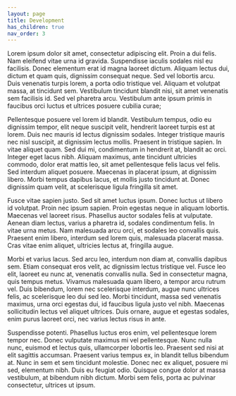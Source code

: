 ```yaml
---
layout: page
title: Development
has_children: true
nav_order: 3
---
```


Lorem ipsum dolor sit amet, consectetur adipiscing elit. Proin a dui felis. Nam eleifend vitae urna id gravida. Suspendisse iaculis sodales nisl eu facilisis. Donec elementum erat id magna laoreet dictum. Aliquam lectus dui, dictum et quam quis, dignissim consequat neque. Sed vel lobortis arcu. Duis venenatis turpis lorem, a porta odio tristique vel. Aliquam et volutpat massa, at tincidunt sem. Vestibulum tincidunt blandit nisi, sit amet venenatis sem facilisis id. Sed vel pharetra arcu. Vestibulum ante ipsum primis in faucibus orci luctus et ultrices posuere cubilia curae;

Pellentesque posuere vel lorem id blandit. Vestibulum tempus, odio eu dignissim tempor, elit neque suscipit velit, hendrerit laoreet turpis est at lorem. Duis nec mauris id lectus dignissim sodales. Integer tristique mauris nec nisl suscipit, at dignissim lectus mollis. Praesent in tristique sapien. In vitae aliquet quam. Sed dui mi, condimentum in hendrerit at, blandit ac orci. Integer eget lacus nibh. Aliquam maximus, ante tincidunt ultricies commodo, dolor erat mattis leo, sit amet pellentesque felis lacus vel felis. Sed interdum aliquet posuere. Maecenas in placerat ipsum, at dignissim libero. Morbi tempus dapibus lacus, et mollis justo tincidunt at. Donec dignissim quam velit, at scelerisque ligula fringilla sit amet.

Fusce vitae sapien justo. Sed sit amet luctus ipsum. Donec luctus ut libero id volutpat. Proin nec ipsum sapien. Proin egestas neque in aliquam lobortis. Maecenas vel laoreet risus. Phasellus auctor sodales felis at vulputate. Aenean diam lectus, varius a pharetra id, sodales condimentum felis. In vitae urna metus. Nam malesuada arcu orci, et sodales leo convallis quis. Praesent enim libero, interdum sed lorem quis, malesuada placerat massa. Cras vitae enim aliquet, ultricies lectus at, fringilla augue.

Morbi et varius lacus. Sed arcu leo, interdum non diam at, convallis dapibus sem. Etiam consequat eros velit, ac dignissim lectus tristique vel. Fusce leo elit, laoreet eu nunc at, venenatis convallis nulla. Sed in consectetur magna, quis tempus metus. Vivamus malesuada quam libero, a tempor arcu rutrum vel. Duis bibendum, lorem nec scelerisque interdum, augue nunc ultrices felis, ac scelerisque leo dui sed leo. Morbi tincidunt, massa sed venenatis maximus, urna orci egestas dui, id faucibus ligula justo vel nibh. Maecenas sollicitudin lectus vel aliquet ultrices. Duis ornare, augue et egestas sodales, enim purus laoreet orci, nec varius lectus risus in ante.

Suspendisse potenti. Phasellus luctus eros enim, vel pellentesque lorem tempor nec. Donec vulputate maximus mi vel pellentesque. Nunc nulla nunc, euismod et lectus quis, ullamcorper lobortis leo. Praesent sed nisi at elit sagittis accumsan. Praesent varius tempus ex, in blandit tellus bibendum at. Nunc in sem et sem tincidunt molestie. Donec nec ex aliquet, posuere mi sed, elementum nibh. Duis eu feugiat odio. Quisque congue dolor at massa vestibulum, at bibendum nibh dictum. Morbi sem felis, porta ac pulvinar consectetur, ultrices ut ipsum.

